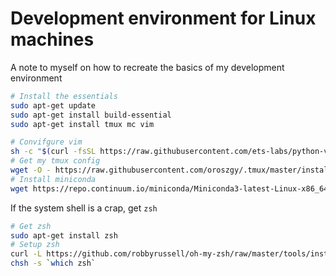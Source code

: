 # Development environment for Linux machines

A note to myself on how to recreate the basics of my development environment

``` bash
# Install the essentials
sudo apt-get update
sudo apt-get install build-essential
sudo apt-get install tmux mc vim

# Convifgure vim
sh -c "$(curl -fsSL https://raw.githubusercontent.com/ets-labs/python-vimrc/master/setup.sh)"
# Get my tmux config
wget -O - https://raw.githubusercontent.com/oroszgy/.tmux/master/install.sh | sh
# Install miniconda
wget https://repo.continuum.io/miniconda/Miniconda3-latest-Linux-x86_64.sh && bash ./Miniconda3-latest-Linux-x86_64.sh && rm -rf ./Miniconda3-latest-Linux-x86_64.sh
```

If the system shell is a crap, get `zsh`

``` bash
# Get zsh
sudo apt-get install zsh
# Setup zsh
curl -L https://github.com/robbyrussell/oh-my-zsh/raw/master/tools/install.sh | sh
chsh -s `which zsh`
